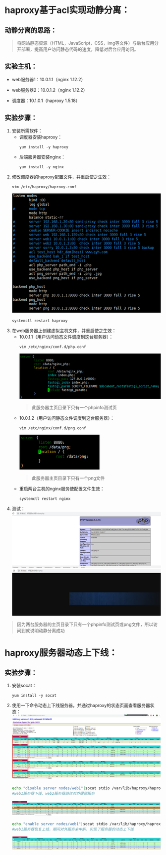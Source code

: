 # haproxy基于acl实现动静分离：
## 动静分离的思路：
>将网站静态资源（HTML，JavaScript，CSS，img等文件）与后台应用分开部署，提高用户访问静态代码的速度，降低对后台应用访问。
## 实验主机：
+ web服务器1：10.0.1.1（nginx 1.12.2）

+ web服务器2：10.0.1.2（nginx 1.12.2）
+ 调度器：10.1.0.1（haproxy 1.5.18）
## 实验步骤：
1. 安装所需软件：
    + 调度器安装haproxy：
        ```
        yum install -y haproxy
        ```
    + 后端服务器安装nginx：
        ```
        yum install -y nginx
        ```
2. 修改调度器的haproxy配置文件，并重启使之生效：
    ```
    vim /etc/haproxy/haproxy.conf
    ```  
    ![avagar](https://github.com/aNswerO/note/blob/master/14th-week/pic/haproxy%E5%9F%BA%E4%BA%8Eacl%E6%96%87%E4%BB%B6%E5%90%8E%E7%BC%80%E5%AE%9E%E7%8E%B0%E5%8A%A8%E9%9D%99%E5%88%86%E7%A6%BB/haproxy%E9%85%8D%E7%BD%AE%E6%96%87%E4%BB%B6.png)  
    ```
    systemctl restart haproxy
    ```
3. 在web服务器上创建虚拟主机文件，并重启使之生效：
    + 10.0.1.1（用户访问动态文件调度到这台服务器）：
        ```
        vim /etc/nginx/conf.d/php.conf
        ```  
        ![avagar](https://github.com/aNswerO/note/blob/master/14th-week/pic/haproxy%E5%9F%BA%E4%BA%8Eacl%E6%96%87%E4%BB%B6%E5%90%8E%E7%BC%80%E5%AE%9E%E7%8E%B0%E5%8A%A8%E9%9D%99%E5%88%86%E7%A6%BB/%E5%8A%A8.png)  
        >此服务器主页目录下只有一个phpinfo测试页
    + 10.0.1.2（用户访问静态文件调度到这台服务器）：
        ```
        vim /etc/nginx/conf.d/png.conf
        ```  
        ![avagar](https://github.com/aNswerO/note/blob/master/14th-week/pic/haproxy%E5%9F%BA%E4%BA%8Eacl%E6%96%87%E4%BB%B6%E5%90%8E%E7%BC%80%E5%AE%9E%E7%8E%B0%E5%8A%A8%E9%9D%99%E5%88%86%E7%A6%BB/%E9%9D%99.png)  
        >此服务器主页目录下只有一个png文件
    + 重启两台主机的nginx服务使配置文件生效：
        ```
        systemctl restart nginx
        ```
4. 测试：  
![avagar](https://github.com/aNswerO/note/blob/master/14th-week/pic/haproxy%E5%9F%BA%E4%BA%8Eacl%E6%96%87%E4%BB%B6%E5%90%8E%E7%BC%80%E5%AE%9E%E7%8E%B0%E5%8A%A8%E9%9D%99%E5%88%86%E7%A6%BB/%E6%B5%8B%E8%AF%95%E5%8A%A8.png)  
![avagar](https://github.com/aNswerO/note/blob/master/14th-week/pic/haproxy%E5%9F%BA%E4%BA%8Eacl%E6%96%87%E4%BB%B6%E5%90%8E%E7%BC%80%E5%AE%9E%E7%8E%B0%E5%8A%A8%E9%9D%99%E5%88%86%E7%A6%BB/%E6%B5%8B%E8%AF%95%E9%9D%99.png)  
>因为两台服务器的主页目录下只有一个phpinfo测试页或png文件，所以访问到就说明动静分离成功

# haproxy服务器动态上下线：
## 实验步骤：
1. 安装socat：
    ```
    yum install -y socat
    ```
2. 使用一下命令动态上下线服务器，并通过haproxy的状态页面查看服务器状态：  
    ![avagar](https://github.com/aNswerO/note/blob/master/14th-week/pic/haproxy%E5%9F%BA%E4%BA%8Eacl%E6%96%87%E4%BB%B6%E5%90%8E%E7%BC%80%E5%AE%9E%E7%8E%B0%E5%8A%A8%E9%9D%99%E5%88%86%E7%A6%BB/%E7%8A%B6%E6%80%81%E9%A1%B5.png)  
    ```sh
    echo "disable server nodes/web1"|socat stdio /var/lib/haproxy/haproxy.sock 
    #web1服务器下线，web2服务器继续对外提供服务
    ```  
    ![avagar](https://github.com/aNswerO/note/blob/master/14th-week/pic/haproxy%E5%9F%BA%E4%BA%8Eacl%E6%96%87%E4%BB%B6%E5%90%8E%E7%BC%80%E5%AE%9E%E7%8E%B0%E5%8A%A8%E9%9D%99%E5%88%86%E7%A6%BB/web1%E4%B8%8B%E7%BA%BF.png)  
    ```sh
    echo "enable server nodes/web1"|socat stdio /var/lib/haproxy/haproxy.sock 
    #web1服务器恢复上线，期间对外服务未中断，实现了服务器的动态上下线
    ```  
    ![avagar](https://github.com/aNswerO/note/blob/master/14th-week/pic/haproxy%E5%9F%BA%E4%BA%8Eacl%E6%96%87%E4%BB%B6%E5%90%8E%E7%BC%80%E5%AE%9E%E7%8E%B0%E5%8A%A8%E9%9D%99%E5%88%86%E7%A6%BB/web1%E6%81%A2%E5%A4%8D%E4%B8%8A%E7%BA%BF.png)  

